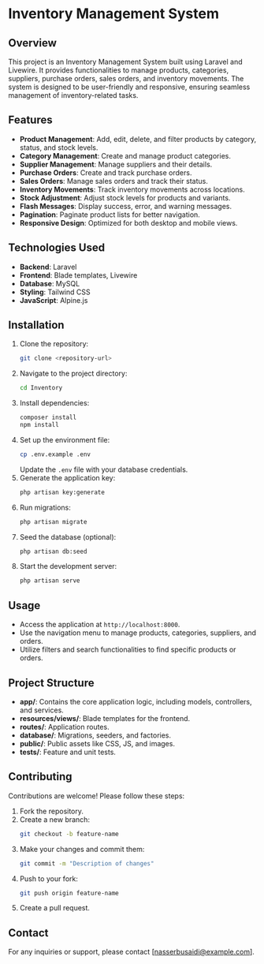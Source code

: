 # Inventory Management System

## Overview
This project is an Inventory Management System built using Laravel and Livewire. It provides functionalities to manage products, categories, suppliers, purchase orders, sales orders, and inventory movements. The system is designed to be user-friendly and responsive, ensuring seamless management of inventory-related tasks.

## Features
- **Product Management**: Add, edit, delete, and filter products by category, status, and stock levels.
- **Category Management**: Create and manage product categories.
- **Supplier Management**: Manage suppliers and their details.
- **Purchase Orders**: Create and track purchase orders.
- **Sales Orders**: Manage sales orders and track their status.
- **Inventory Movements**: Track inventory movements across locations.
- **Stock Adjustment**: Adjust stock levels for products and variants.
- **Flash Messages**: Display success, error, and warning messages.
- **Pagination**: Paginate product lists for better navigation.
- **Responsive Design**: Optimized for both desktop and mobile views.


## Technologies Used
- **Backend**: Laravel
- **Frontend**: Blade templates, Livewire
- **Database**: MySQL
- **Styling**: Tailwind CSS
- **JavaScript**: Alpine.js

## Installation
1. Clone the repository:
   ```bash
   git clone <repository-url>
   ```
2. Navigate to the project directory:
   ```bash
   cd Inventory
   ```
3. Install dependencies:
   ```bash
   composer install
   npm install
   ```
4. Set up the environment file:
   ```bash
   cp .env.example .env
   ```
   Update the `.env` file with your database credentials.
5. Generate the application key:
   ```bash
   php artisan key:generate
   ```
6. Run migrations:
   ```bash
   php artisan migrate
   ```
7. Seed the database (optional):
   ```bash
   php artisan db:seed
   ```
8. Start the development server:
   ```bash
   php artisan serve
   ```

## Usage
- Access the application at `http://localhost:8000`.
- Use the navigation menu to manage products, categories, suppliers, and orders.
- Utilize filters and search functionalities to find specific products or orders.

## Project Structure
- **app/**: Contains the core application logic, including models, controllers, and services.
- **resources/views/**: Blade templates for the frontend.
- **routes/**: Application routes.
- **database/**: Migrations, seeders, and factories.
- **public/**: Public assets like CSS, JS, and images.
- **tests/**: Feature and unit tests.

## Contributing
Contributions are welcome! Please follow these steps:
1. Fork the repository.
2. Create a new branch:
   ```bash
   git checkout -b feature-name
   ```
3. Make your changes and commit them:
   ```bash
   git commit -m "Description of changes"
   ```
4. Push to your fork:
   ```bash
   git push origin feature-name
   ```
5. Create a pull request.



## Contact
For any inquiries or support, please contact [nasserbusaidi@example.com].
